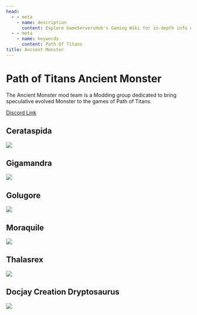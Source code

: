 ```yaml
---
head:
  - - meta
    - name: description
      content: Explore GameServersHub's Gaming Wiki for in-depth info on Path of Titans. Find details on gameplay, features, and updates for the ultimate dino MMO adventure! 
  - - meta
    - name: keywords
      content: Path Of Titans
title: Ancient Monster
---
```


# Path of Titans Ancient Monster

The Ancient Monster mod team is a Modding group dedicated to bring speculative evolved Monster to the games of Path of Titans.

[Discord Link](https://discord.gg/WyqmaNqPKb)

## Cerataspida
<a href='./Path-of-Titans-AMCerataspida' target='_blank'> <img src='https://web-cdn.alderongames.com/files/1270/conversions/Cerata_modpage-icon.jpg' /> </a>

<!-- ### [Dankanaptera](#) -->

## Gigamandra
<a href='./Path-of-Titans-Gigamandra' target='_blank'> <img src='https://web-cdn.alderongames.com/files/1083/conversions/Gigamandra_Modpage-icon.jpg' /> </a>

## Golugore
<a href='./Path-of-Titans-Golugore' target='_blank'> <img src='https://web-cdn.alderongames.com/files/822/conversions/Golugore_icon-icon.jpg' /> </a>

<!-- ### [Madrehorn](#) -->

## Moraquile
<a href='./Path-of-Titans-AMMoraquile' target='_blank'> <img src='https://web-cdn.alderongames.com/files/892/conversions/Moraquile_icon-icon.jpg' /> </a>

## Thalasrex
<a href='./Path-of-Titans-AMThalasrex' target='_blank'> <img src='https://web-cdn.alderongames.com/files/1104/conversions/thalasrex_modpage-icon.jpg' /> </a>

## Docjay Creation Dryptosaurus
<a href='./Path-of-Titans-DJCDryptosaurus' target='_blank'> <img src='https://web-cdn.alderongames.com/files/963/conversions/modpageicon-icon.jpg' /> </a>
